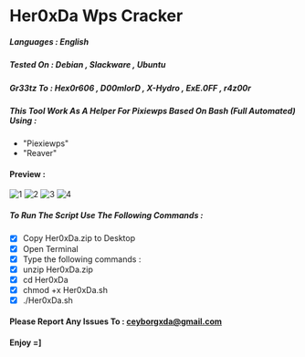 # Her0xDa Wps Cracker
##### Languages : English
##### Tested On : Debian , Slackware , Ubuntu 
##### Gr33tz To : Hex0r606 , D00mlorD , X-Hydro , ExE.0FF , r4z00r 
##### This Tool Work As A Helper For Pixiewps Based On Bash (Full Automated) Using :
* "Piexiewps"
* "Reaver"


#### Preview :
![1](http://i.imgur.com/ZaxbwLl.jpg?1)
![2](http://i.imgur.com/XXjdvNf.jpg?1)
![3](http://i.imgur.com/KMuzD7A.jpg?1)
![4](http://i.imgur.com/J5lFmCf.jpg?1)
##### To Run The Script Use The Following Commands :
- [X] Copy Her0xDa.zip to Desktop
- [X] Open Terminal
- [X] Type the following commands :
- [X] unzip Her0xDa.zip
- [X] cd Her0xDa
- [X] chmod +x Her0xDa.sh
- [X] ./Her0xDa.sh 

#### Please Report Any Issues To : ceyborgxda@gmail.com 
#### Enjoy =]
